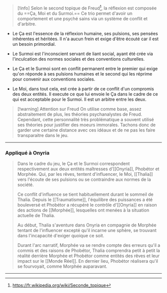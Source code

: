 > [!info]
> Selon le second topique de Freud[^1], la réflexion est composée du ==Ça, Moi et du Surmoi.== Ce trio permet d'avoir un comportement et une psyché sains via un système de conflit et d'arbitre.

- Le Ça est l'essence de la réflexion humaine, ses pulsions, ses pensées inhérentes et héritées. Il n'a aucun frein et exige d'être écouté car il est un besoin primordial.

- Le Surmoi est l'inconscient servant de liant social, ayant été crée via l'inculcation des normes sociales et des conventions culturelles.

- Le Ça et le Surmoi sont en conflit permanent entre le premier qui exige qu'on réponde à ses pulsions humaines et le second qui les réprime pour convenir aux conventions sociales.

- Le Moi, dans tout cela, est crée à partir de ce conflit d'un compromis des deux entités. Il execute ce que lui envoie le Ça dans le cadre de ce qui est acceptable pour le Surmoi. Il est un arbitre entre les deux.

> [!warning] Attention sur Freud
> On utilise comme base, assez abstraitement de plus, les théories psychanalystes de Freud. Cependant, cette personnalité très problématique a souvent utilisé ses théories pour justifier des moeurs immorales. Tachons donc de garder une certaine distance avec ces idéaux et de ne pas les faire transparaitre dans le jeu.

---
### Appliqué à Onyria

> Dans le cadre du jeu, le Ça et le Surmoi correspondent respectivement aux deux entités maîtresses d'[[Onyria]], Phobétor et Morphée. Qui, par les rêves, tentent d'influencer, le Moi, [[Thalia]] vers l'écoute de ses pulsions ou se contraindre aux normes de la société. 
> 
> Ce conflit d'influence se tient habituellement durant le sommeil de Thalia. Depuis le [[Traumatisme]], l'équilibre des puissances a été bouleversé et Phobétor a récupéré le contrôle d'[[Onyria]] en raison des actions de [[Morphée]], lesquelles ont menées à la situation actuelle de Thalia.  
> 
> Au début, Thalia s'aventure dans Onyria en compagnie de Morphée tentant de l'influencer excepté qu'il incarne une sphère, se trouvant dans l'incapacité d'exiger quoique ce soit. 
> 
> Durant l'arc narratif, Morphée va se rendre compte des erreurs qu'il a commis et des raisons de Phobétor, Thalia comprendra petit à petit la réalité derrière Morphée et Phobétor comme entités des rêves et leur impact sur le [[Monde Réel]]. En dernier lieu, Phobétor réalisera qu'il se fourvoyait, comme Morphée auparavant.

---

[^1]: https://fr.wikipedia.org/wiki/Seconde_topique
